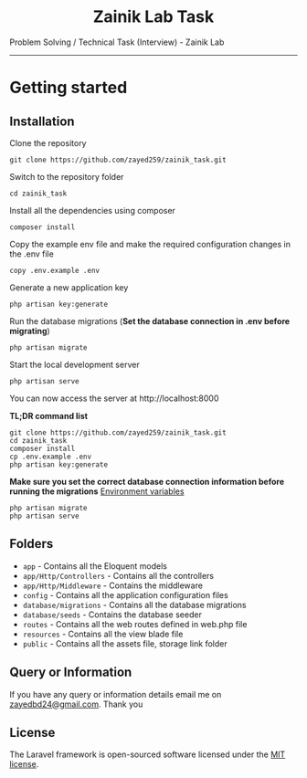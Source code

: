 <h1 align="center">Zainik  Lab Task</h1>
Problem Solving / Technical Task (Interview) - Zainik Lab

----------

# Getting started

## Installation

Clone the repository

    git clone https://github.com/zayed259/zainik_task.git

Switch to the repository folder

    cd zainik_task

Install all the dependencies using composer

    composer install

Copy the example env file and make the required configuration changes in the .env file

    copy .env.example .env

Generate a new application key

    php artisan key:generate


Run the database migrations (**Set the database connection in .env before migrating**)

    php artisan migrate


Start the local development server

    php artisan serve

You can now access the server at http://localhost:8000

**TL;DR command list**

    git clone https://github.com/zayed259/zainik_task.git
    cd zainik_task
    composer install
    cp .env.example .env
    php artisan key:generate
    
**Make sure you set the correct database connection information before running the migrations** [Environment variables](#environment-variables)

    php artisan migrate
    php artisan serve

## Folders

- `app` - Contains all the Eloquent models
- `app/Http/Controllers` - Contains all the controllers
- `app/Http/Middleware` - Contains the middleware
- `config` - Contains all the application configuration files
- `database/migrations` - Contains all the database migrations
- `database/seeds` - Contains the database seeder
- `routes` - Contains all the web routes defined in web.php file
- `resources` - Contains all the view blade file
- `public` - Contains all the assets file, storage link folder

## Query or Information

If you have any query or information details email me on [zayedbd24@gmail.com](mailto:zayedbd24@gmail.com). Thank you

## License

The Laravel framework is open-sourced software licensed under the [MIT license](https://opensource.org/licenses/MIT).